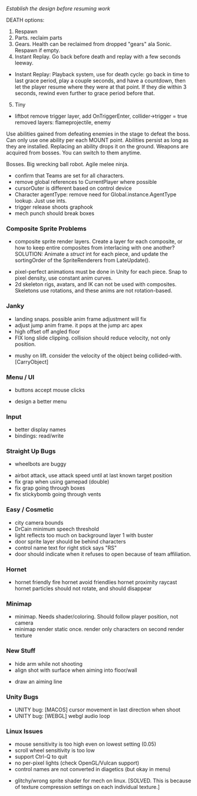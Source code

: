 *Establish the design before resuming work*

DEATH options:
1. Respawn
2. Parts. reclaim parts
3. Gears. Health can be reclaimed from dropped "gears" ala Sonic. Respawn if empty.
4. Instant Replay. Go back before death and replay with a few seconds leeway.
- Instant Replay: Playback system, use for death cycle:  go back in time to last grace period, play a couple seconds, and have a countdown, then let the player resume where they were at that point. If they die within 3 seconds, rewind even further to grace period before that.
5. Tiny

+ liftbot
remove trigger layer, add OnTriggerEnter, collider->trigger = true
removed layers: flameprojectile, enemy

Use abilities gained from defeating enemies in the stage to defeat the boss. Can only use one ability per each MOUNT point. Abilities persist as long as they are installed. Replacing an ability drops it on the ground.
Weapons are acquired from bosses. You can switch to them anytime.

Bosses.  Big wrecking ball robot. Agile melee ninja.

- confirm that Teams are set for all characters.
- remove global references to CurrentPlayer where possible
- cursorOuter is different based on control device
- Character agentType: remove need for Global.instance.AgentType lookup. Just use ints.
- trigger release shoots graphook
- mech punch should break boxes

### Composite Sprite Problems
+ composite sprite render layers. Create a layer for each composite, or how to keep entire composites from interlacing with one another? SOLUTION: Animate a *struct* int for each piece, and update the sortingOrder of the SpriteRenderers from LateUpdate().

- pixel-perfect animations must be done in Unity for each piece. Snap to pixel density, use constant anim curves.
- 2d skeleton rigs, avatars, and IK can not be used with composites. Skeletons use rotations, and these anims are not rotation-based.


### Janky
- landing snaps. possible anim frame adjustment will fix
- adjust jump anim frame. it pops at the jump arc apex
- high offset off angled floor
- FIX long slide clipping. collision should reduce velocity, not only position.
+ mushy on lift. consider the velocity of the object being collided-with. [CarryObject]

### Menu / UI
+ buttons accept mouse clicks
- design a better menu

### Input
- better display names
- bindings: read/write

### Straight Up Bugs
+ wheelbots are buggy
- airbot attack, use attack speed until at last known target position
- fix grap when using gamepad (double)
- fix grap going through boxes
- fix stickybomb going through vents

### Easy / Cosmetic
- city camera bounds
- DrCain minimum speech threshold
- light reflects too much on background layer 1 with buster
- door sprite layer should be behind characters
- control name text for right stick says "RS"
- door should indicate when it refuses to open because of team affiliation.

### Hornet
- hornet friendly fire
hornet avoid friendlies
hornet proximity raycast
hornet particles should not rotate, and should disappear

### Minimap
- minimap. Needs shader/coloring. Should follow player position, not camera
- minimap render static once. render only characters on second render texture

### New Stuff
- hide arm while not shooting
- align shot with surface when aiming into floor/wall
+ draw an aiming line

### Unity Bugs
- UNITY bug: [MACOS] cursor movement in last direction when shoot
- UNITY bug: [WEBGL] webgl audio loop

### Linux Issues
- mouse sensitivity is too high even on lowest setting (0.05)
- scroll wheel sensitivity is too low
- support Ctrl-Q to quit
- no per-pixel lights (check OpenGL/Vulcan support)
- control names are not converted in diagetics (but okay in menu)
+ glitchy/wrong sprite shader for mech on linux. [SOLVED. This is because of texture compression settings on each individual texture.]
